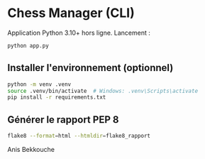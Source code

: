 # Chess Manager (CLI)

Application Python 3.10+ hors ligne. Lancement :
```bash
python app.py
```

## Installer l'environnement (optionnel)
```bash
python -m venv .venv
source .venv/bin/activate  # Windows: .venv\Scripts\activate
pip install -r requirements.txt
```

## Générer le rapport PEP 8
```bash
flake8 --format=html --htmldir=flake8_rapport
```
Anis Bekkouche
